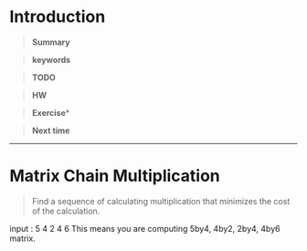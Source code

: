 # Introduction 

>**Summary**
>

>**keywords**
>

>**TODO**
>

> **HW**

>**Exercise*** 
>

> **Next time**
> 

*********
# Matrix Chain Multiplication
> Find a sequence of calculating multiplication that minimizes the cost of the calculation.

input : 5 4 2 4 6
This means you are computing 5by4, 4by2, 2by4, 4by6 matrix.


